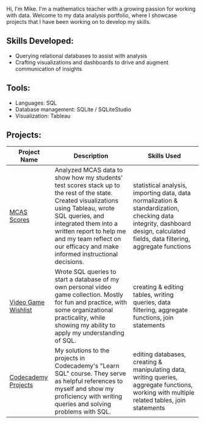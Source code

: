 Hi, I'm Mike. I'm a mathematics teacher with a growing passion for working with data. Welcome to my data analysis portfolio, where I showcase projects that I have been working on to develop my skills.

## Skills Developed:
- Querying relational databases to assist with analysis
- Crafting visualizations and dashboards to drive and augment communication of insights

## Tools:
- Languages: SQL
- Database management: SQLite / SQLiteStudio
- Visualization: Tableau

## Projects:
| Project Name | Description | Skills Used |
| --- | --- | --- |
| [MCAS Scores](https://mwdemos.github.io/Data-Analysis-Portfolio/) | Analyzed MCAS data to show how my students' test scores stack up to the rest of the state. Created visualizations using Tableau, wrote SQL queries, and integrated them into a written report to help me and my team reflect on our efficacy and make informed instructional decisions. | statistical analysis, importing data, data normalization & standardization, checking data integrity, dashboard design, calculated fields, data filtering, aggregate functions |
| [Video Game Wishlist](https://github.com/mwdemos/Data-Analysis-Portfolio/tree/main/Video%20Game%20Wishlist) | Wrote SQL queries to start a database of my own personal video game collection. Mostly for fun and practice, with some organizational practicality, while showing my ability to apply my understanding of SQL. | creating & editing tables, writing queries, data filtering, aggregate functions, join statements | 
| [Codecademy Projects](https://github.com/mwdemos/Data-Analysis-Portfolio/blob/main/Codecademy%20Projects/README.md) | My solutions to the projects in Codecademy's "Learn SQL" course. They serve as helpful references to myself and show my proficiency with writing queries and solving problems with SQL. | editing databases, creating & manipulating data, writing queries, aggregate functions, working with multiple related tables, join statements |
